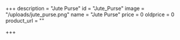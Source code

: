 +++
description = "Jute Purse"
id = "Jute_Purse"
image = "/uploads/jute_purse.png"
name = "Jute Purse"
price = 0
oldprice = 0
product_url = ""

+++
